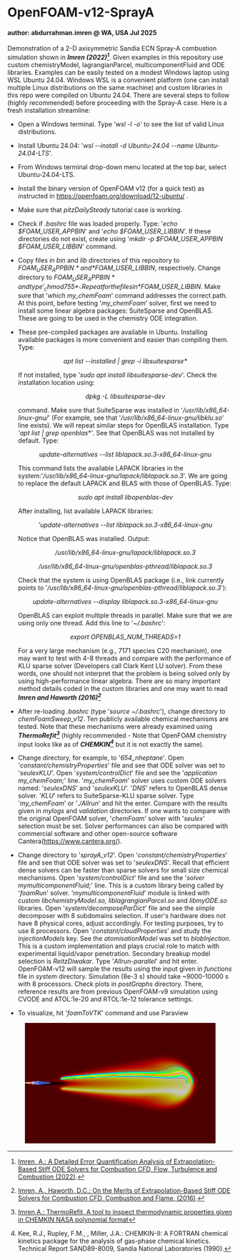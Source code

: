 # OpenFOAM-v12-SprayA
#### author: abdurrahman.imren @ WA, USA Jul 2025
Demonstration of a 2-D axisymmetric Sandia ECN Spray-A combustion simulation shown in ***Imren (2022)[^1]***. Given examples in this repository use custom chemistryModel, lagrangianParcel, multicomponentFluid and ODE libraries. Examples can be easily tested on a modest Windows laptop using WSL Ubuntu 24.04. Windows WSL is a convenient platform (one can install multiple Linux distributions on the same machine) and custom libraries in this repo were compiled on Ubuntu 24.04. There are several steps to follow (highly recommended) before proceeding with the Spray-A case. Here is a fresh installation streamline:
- Open a Windows terminal. Type '*wsl -l -o*' to see the list of valid Linux distributions.
- Install Ubuntu 24.04: '*wsl --install -d Ubuntu-24.04 --name  Ubuntu-24.04-LTS*'.
- From Windows terminal drop-down menu located at the top bar, select Ubuntu-24.04-LTS.
- Install the binary version of OpenFOAM v12 (for a quick test) as instructed in https://openfoam.org/download/12-ubuntu/ .
- Make sure that *pitzDailySteady* tutorial case is working.
- Check if *.bashrc* file was loaded properly. Type: '*echo $FOAM_USER_APPBIN*' and '*echo $FOAM_USER_LIBBIN*'. If these directories do not exist, create using '*mkdir -p $FOAM_USER_APPBIN $FOAM_USER_LIBBIN*' command.
- Copy files in *bin* and *lib* directories of this repository to *$FOAM_USER_APPBIN* and *$FOAM_USER_LIBBIN*, respectively. Change directory to *$FOAM_USER_APPBIN* and type '_chmod 755 *_'. Repeat for the files in *$FOAM_USER_LIBBIN*. Make sure that '*which my_chemFoam*' command addresses the correct path. At this point, before testing '*my_chemFoam*' solver, first we need to install some linear algebra packages: SuiteSparse and OpenBLAS. These are going to be used in the chemistry ODE integration.
- These pre-compiled packages are available in Ubuntu. Installing available packages is more convenient and easier than compiling them. Type:

  <div align="center">
  <em>apt list --installed | grep -i libsuitesparse*</em>
  </div>
  
  If not installed, type '*sudo apt install libsuitesparse-dev*'. Check the installation location using:
  
  <div align="center">
  <em>dpkg -L libsuitesparse-dev</em>
  </div>

  command. Make sure that SuiteSparse was installed in '*/usr/lib/x86_64-linux-gnu/*' (For example, see that '*/usr/lib/x86_64-linux-gnu/libklu.so*' line exists). We will repeat similar steps for OpenBLAS installation. Type '*apt list | grep openblas**'. See that OpenBLAS was not installed by default. Type:

  <div align="center">
  <em>update-alternatives --list liblapack.so.3-x86_64-linux-gnu</em>
  </div>
  
  This command lists the available LAPACK libraries in the system:'*/usr/lib/x86_64-linux-gnu/lapack/liblapack.so.3*'. We are going to replace the default LAPACK and BLAS with those of OpenBLAS. Type:

  <div align="center">
  <em>sudo apt install libopenblas-dev</em>
  </div>
  
  After installing, list available LAPACK libraries:

  <div align="center">
  <em>'update-alternatives --list liblapack.so.3-x86_64-linux-gnu</em>
  </div>

  Notice that OpenBLAS was installed. Output:

  <div align="center">
  <em>/usr/lib/x86_64-linux-gnu/lapack/liblapack.so.3</em>

  <em>/usr/lib/x86_64-linux-gnu/openblas-pthread/liblapack.so.3</em>
  </div>

  Check that the system is using OpenBLAS package (i.e., link currently points to '*/usr/lib/x86_64-linux-gnu/openblas-pthread/liblapack.so.3*'):

  <div align="center">
  <em>update-alternatives --display liblapack.so.3-x86_64-linux-gnu</em>
  </div>

  OpenBLAS can exploit multiple threads in parallel. Make sure that we are using only one thread. Add this line to '*~/.bashrc*':

  <div align="center">
  <em>export OPENBLAS_NUM_THREADS=1</em>
  </div>

  For a very large mechanism (e.g., 7171 species C20 mechanism), one may want to test with 4-8 threads and compare with the performance of KLU sparse solver (Developers call Clark Kent LU solver). From these words, one should not interpret that the problem is being solved only by using high-performance linear algebra. There are so many important method details coded in the custom libraries and one may want to read ***Imren and Haworth (2016)[^2]*** 
     
 - After re-loading *.bashrc* (type '*source ~/.bashrc*'), change directory to *chemFoamSweep_v12*. Ten publicly available chemical mechanisms are tested. Note that these mechanisms were already examined using ***ThermoRefit[^3]*** (highly recommended - Note that OpenFOAM chemistry input looks like as of ***CHEMKIN[^4]*** but it is not exactly the same).
 - Change directory, for example, to '*654_nheptane*'. Open '*constant/chemistryProperties*' file and see that ODE solver was set to '*seulexKLU*'. Open '*system/controlDict*' file and see the '*application     my_chemFoam;*' line. '*my_chemFoam*' solver uses custom ODE solvers named: '*seulexDNS*' and '*seulexKLU*'. '*DNS*' refers to OpenBLAS dense solver. '*KLU*' refers to SuiteSparse-KLU sparse solver. Type '*my_chemFoam*' or '*./Allrun*' and hit the enter. Compare with the results given in *mylogs* and *validation* directories. If one wants to compare with the original OpenFOAM solver, '*chemFoam*' solver with '*seulex*' selection must be set. Solver performances can also be compared with commercial software and other open-source software Cantera(https://www.cantera.org/).
 - Change directory to '*sprayA_v12*'. Open '*constant/chemistryProperties*' file and see that ODE solver was set to '*seulexDNS*'. Recall that efficient dense solvers can be faster than sparse solvers for small size chemical mechanisms. Open '*system/controlDict*' file and see the '*solver mymulticomponentFluid;*' line. This is a custom library being called by '*foamRun*' solver. '*mymulticomponentFluid*' module is linked with custom *libchemistryModel.so,  liblagrangianParcel.so* and *libmyODE.so* libraries. Open '*system/decomposeParDict*' file and see the *simple* decomposer with 8 subdomains selection. If user's hardware does not have 8 physical cores, adjust accordingly. For testing purposes, try to use 8 processors. Open '*constant/cloudProperties*' and study the *injectionModels* key. See the *atomisationModel* was set to *blobInjection*. This is a custom implementation and plays crucial role to match with experimental liquid/vapor penetration. Secondary breakup model selection is *ReitzDiwakar*. Type '*Allrun-parallel*' and hit enter. OpenFOAM-v12 will sample the results using the input given in *functions* file in *system* directory. Simulation (8e-3 s) should take ~9000-10000 s with 8 processors. Check plots in *postGraphs* directory. There, reference results are from previous OpenFOAM-v9 simulation using CVODE and ATOL:1e-20 and RTOL:1e-12 tolerance settings.
 - To visualize, hit '*foamToVTK*' command and use Paraview

<div align="center">
<img src="/sprayA.png" alt="Sandia Spray-A CFD RANS simulation" />
</div>

[^1]: [Imren, A.: A Detailed Error Quantification Analysis of Extrapolation-Based Stiff ODE
Solvers for Combustion CFD, Flow, Turbulence and Combustion (2022)](https://doi.org/10.1007/s10494-022-00369-z).
[^2]: [Imren, A., Haworth, D.C.: On the Merits of Extrapolation-Based Stiff ODE Solvers for Combustion CFD, Combustion and Flame, (2016)](https://doi.org/10.1016/j.combustflame.2016.09.018).
[^3]: [Imren,A.: ThermoRefit, A tool to inspect thermodynamic properties given in CHEMKIN NASA polynomial format](https://github.com/abimren/ThermoRefit)
[^4]: Kee, R.J., Rupley, F.M., , Miller, J.A.: CHEMKIN-II: A FORTRAN chemical kinetics package for the
analysis of gas-phase chemical kinetics. Technical Report SAND89-8009, Sandia National Laboratories
(1990).


